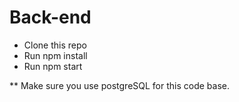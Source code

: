 # Back-end

- Clone this repo
- Run npm install
- Run npm start

** Make sure you use postgreSQL  for this code base.
